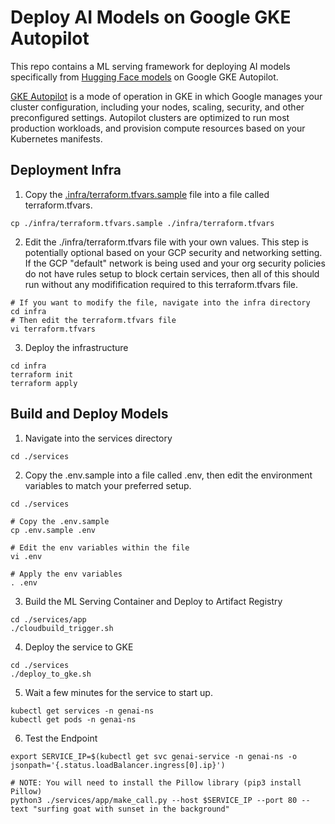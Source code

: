 # Deploy AI Models on Google GKE Autopilot

This repo contains a ML serving framework for deploying AI models specifically from [Hugging Face models](https://huggingface.co/models) on Google GKE Autopilot. 

[GKE Autopilot](https://cloud.google.com/kubernetes-engine/docs/concepts/autopilot-overview) is a mode of operation in GKE in which Google manages your cluster configuration, including your nodes, scaling, security, and other preconfigured settings. Autopilot clusters are optimized to run most production workloads, and provision compute resources based on your Kubernetes manifests.

## Deployment Infra

1. Copy the [.infra/terraform.tfvars.sample](./infra/terraform.tfvars.sample) file into a file called terraform.tfvars.

```
cp ./infra/terraform.tfvars.sample ./infra/terraform.tfvars
```

2. Edit the ./infra/terraform.tfvars file with your own values. This step is potentially optional based on your GCP security and networking setting. If the GCP "default" network is being used and your org security policies do not have rules setup to block certain services, then all of this should run without any modifification required to this terraform.tfvars file.

```
# If you want to modify the file, navigate into the infra directory
cd infra
# Then edit the terraform.tfvars file
vi terraform.tfvars
```

3. Deploy the infrastructure

```
cd infra
terraform init
terraform apply
```

## Build and Deploy Models

1. Navigate into the services directory

```
cd ./services
```

2. Copy the .env.sample into a file called .env, then edit the environment variables to match your preferred setup.

```
cd ./services

# Copy the .env.sample
cp .env.sample .env

# Edit the env variables within the file
vi .env

# Apply the env variables
. .env
```

3. Build the ML Serving Container and Deploy to Artifact Registry

```
cd ./services/app
./cloudbuild_trigger.sh
```

4. Deploy the service to GKE

```
cd ./services
./deploy_to_gke.sh
```

5. Wait a few minutes for the service to start up.

```
kubectl get services -n genai-ns
kubectl get pods -n genai-ns
```

6. Test the Endpoint

```
export SERVICE_IP=$(kubectl get svc genai-service -n genai-ns -o jsonpath='{.status.loadBalancer.ingress[0].ip}')

# NOTE: You will need to install the Pillow library (pip3 install Pillow)
python3 ./services/app/make_call.py --host $SERVICE_IP --port 80 --text "surfing goat with sunset in the background"
```

